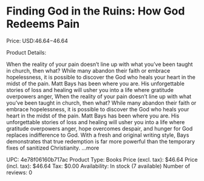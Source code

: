 # Finding God in the Ruins: How God Redeems Pain

Price: USD:$46.64-$46.64

Product Details:

When the reality of your pain doesn’t line up with what you’ve been taught in church, then what? While many abandon their faith or embrace hopelessness, it is possible to discover the God who heals your heart in the midst of the pain. Matt Bays has been where you are. His unforgettable stories of loss and healing will usher you into a life where gratitude overpowers anger, When the reality of your pain doesn’t line up with what you’ve been taught in church, then what? While many abandon their faith or embrace hopelessness, it is possible to discover the God who heals your heart in the midst of the pain. Matt Bays has been where you are. His unforgettable stories of loss and healing will usher you into a life where gratitude overpowers anger, hope overcomes despair, and hunger for God replaces indifference to God. With a fresh and original writing style, Bays demonstrates that true redemption is far more powerful than the temporary fixes of sanitized Christianity. ...more

UPC: 4e78f06160b717ac
Product Type: Books
Price (excl. tax): $46.64
Price (incl. tax): $46.64
Tax: $0.00
Availability: In stock (7 available)
Number of reviews: 0